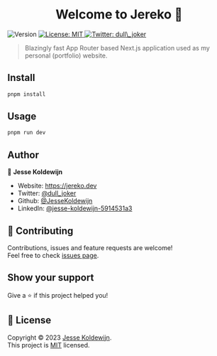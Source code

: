 <h1 align="center">Welcome to Jereko 👋</h1>
<p>
  <img alt="Version" src="https://img.shields.io/badge/version-0.0.1-blue.svg?cacheSeconds=2592000" />
  <a href="https://github.com/JesseKoldewijn/Jereko/blob/main/LICENCE" target="_blank">
    <img alt="License: MIT" src="https://img.shields.io/badge/License-MIT-yellow.svg" />
  </a>
  <a href="https://twitter.com/dull\_joker" target="_blank">
    <img alt="Twitter: dull\_joker" src="https://img.shields.io/twitter/follow/dull\_joker.svg?style=social" />
  </a>
</p>

> Blazingly fast App Router based Next.js application used as my personal (portfolio) website.

## Install

```sh
pnpm install
```

## Usage

```sh
pnpm run dev
```

## Author

👤 **Jesse Koldewijn**

- Website: https://jereko.dev
- Twitter: [@dull_joker](https://twitter.com/dull_joker)
- Github: [@JesseKoldewijn](https://github.com/JesseKoldewijn)
- LinkedIn: [@jesse-koldewijn-5914531a3](https://linkedin.com/in/jesse-koldewijn-5914531a3)

## 🤝 Contributing

Contributions, issues and feature requests are welcome!<br />Feel free to check [issues page](https://github.com/JesseKoldewijn/Jereko/issues).

## Show your support

Give a ⭐️ if this project helped you!

## 📝 License

Copyright © 2023 [Jesse Koldewijn](https://github.com/JesseKoldewijn).<br />
This project is [MIT](https://github.com/JesseKoldewijn/Jereko/blob/main/LICENCE) licensed.
